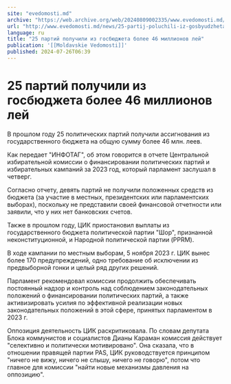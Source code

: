 ```yaml
---
site: "evedomosti.md"
archive: "https://web.archive.org/web/20240809002335/www.evedomosti.md/news/25-partij-poluchili-iz-gosbyudzheta-bolee-46-millionov-lej"
url: "http://www.evedomosti.md/news/25-partij-poluchili-iz-gosbyudzheta-bolee-46-millionov-lej"
language: ru
title: "25 партий получили из госбюджета более 46 миллионов лей"
publication: '[[Moldavskie Vedomosti]]'
published: 2024-07-26T06:39
---
```


# 25 партий получили из госбюджета более 46 миллионов лей

В прошлом году 25 политических партий получили ассигнования из государственного бюджета на общую сумму более 46 млн. леев.

Как передает "ИНФОТАГ", об этом говорится в отчете Центральной избирательной комиссии о финансировании политических партий и избирательных кампаний за 2023 год, который парламент заслушал в четверг.

Согласно отчету, девять партий не получили положенных средств из бюджета (за участие в местных, президентских или парламентских выборах), поскольку не представили своей финансовой отчетности или заявили, что у них нет банковских счетов.

Также в прошлом году, ЦИК приостановил выплаты из государственного бюджета политической партии "Шор", признанной неконституционной, и Народной политической партии (PPRM).

В ходе кампании по местным выборам, 5 ноября 2023 г. ЦИК вынес более 170 предупреждений, одно требование об исключении из предвыборной гонки и целый ряд других решений.

Парламент рекомендовал комиссии продолжить обеспечивать постоянный надзор и контроль над соблюдением законодательных положений о финансировании политических партий, а также активизировать усилия по эффективной реализации новых законодательных положений в этой сфере, принятых парламентом в 2023 г.

Оппозиция деятельность ЦИК раскритиковала. По словам депутата Блока коммунистов и социалистов Дианы Караман комиссия действует "селективно и политически мотивировано". Она сказала, что в отношении правящей партии PAS, ЦИК руководствуется принципом "ничего не вижу, ничего не слышу, ничего не говорю", потом что главное для комиссии "найти новые механизмы давления на оппозицию".